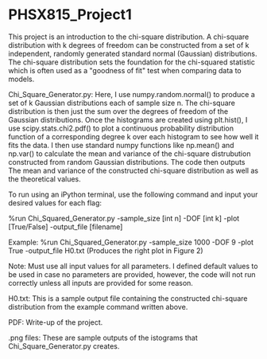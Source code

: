 # PHSX815_Project1

This project is an introduction to the chi-square distribution. A chi-square distribution with k degrees of freedom can be constructed from a set of k independent, randomly generated standard normal (Gaussian) distributions. The chi-square distribution sets the foundation for the chi-squared statistic which is often used as a "goodness of fit" test when comparing data to models. 

Chi_Square_Generator.py:
Here, I use numpy.random.normal() to produce a set of k Gaussian distributions each of sample size n. The chi-square distribution is then just the sum over the degrees of freedom of the Gaussian distributions. Once the histograms are created using plt.hist(), I use scipy.stats.chi2.pdf() to plot a continuous probability distribution function of a corresponding degree k over each histogram to see how well it fits the data. I then use standard numpy functions like np.mean() and np.var() to calculate the mean and variance of the chi-square distrubution constructed from random Gaussian distributions. The code then outputs The mean and variance of the constructed chi-square distribution as well as the theoretical values.

To run using an iPython terminal, use the following command and input your desired values for each flag:

%run Chi_Squared_Generator.py -sample_size [int n] -DOF [int k] -plot [True/False] -output_file [filename]

Example: %run Chi_Squared_Generator.py -sample_size 1000 -DOF 9 -plot True -output_file H0.txt (Produces the right plot in Figure 2)

Note: Must use all input values for all parameters. I defined default values to be used in case no parameters are provided, however, the code will not run correctly unless all inputs are provided for some reason.

H0.txt:
This is a sample output file containing the constructed chi-square distribution from the example command written above.

PDF:
Write-up of the project.

.png files:
These are sample outputs of the istograms that Chi_Square_Generator.py creates.
